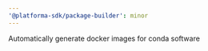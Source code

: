 ```yaml
---
'@platforma-sdk/package-builder': minor
---
```


Automatically generate docker images for conda software
